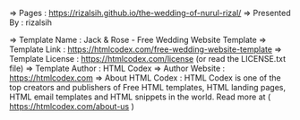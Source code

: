 =>  Pages            : https://rizalsih.github.io/the-wedding-of-nurul-rizal/
=>  Presented By     : rizalsih 

=>  Template Name    : Jack & Rose - Free Wedding Website Template
=>  Template Link    : https://htmlcodex.com/free-wedding-website-template
=>  Template License : https://htmlcodex.com/license (or read the LICENSE.txt file)
=>  Template Author  : HTML Codex
=>  Author Website   : https://htmlcodex.com
=>  About HTML Codex : HTML Codex is one of the top creators and publishers of Free HTML templates, HTML landing pages, HTML email templates and HTML snippets in the world. Read more at ( https://htmlcodex.com/about-us )
